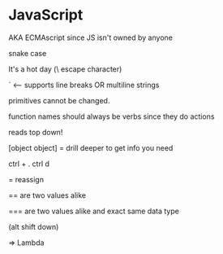# JavaScript

AKA ECMAscript since JS isn't owned by anyone

snake case

It\'s a hot day (\ escape character)

` <-- supports line breaks OR multiline strings

primitives cannot be changed.

function names should always be verbs since they do actions

reads top down!

[object object] = drill deeper to get info you need 

ctrl + . 
ctrl d

= reassign

== are two values alike

=== are two values alike and exact same data type


(alt shift down)

=> Lambda
